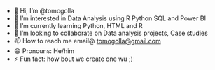 - 👋 Hi, I’m @tomogolla
- 👀 I’m interested in Data Analysis using R Python SQL and Power BI
- 🌱 I’m currently learning Python, HTML and R
- 💞️ I’m looking to collaborate on Data analysis projects, Case studies
- 📫 How to reach me email@ tomogolla@gmail.com
- 😄 Pronouns: He/him
- ⚡ Fun fact: how bout we create one wu ;)

<!---
tomogolla/tomogolla is a ✨ special ✨ repository because its `README.md` (this file) appears on your GitHub profile.
You can click the Preview link to take a look at your changes.
--->
